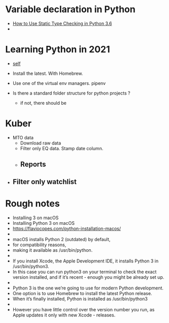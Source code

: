 
# Variable declaration in Python 

- [How to Use Static Type Checking in Python 3.6](https://medium.com/@ageitgey/learn-how-to-use-static-type-checking-in-python-3-6-in-10-minutes-12c86d72677b)
- 




# Learning Python in 2021 

- [self](https://github.com/kaunjovi/learn-python-2021)

- Install the latest. With Homebrew. 
- Use one of the virtual env managers. pipenv
- Is there a standard folder structure for python projects ? 
    - if not, there should be 
    
# Kuber 

- MTO data 
    - Download raw data 
    - Filter only EQ data. Stamp date column. 
    - Reports 
        - 
- Filter only watchlist
    - 



# Rough notes 

- Installing 3 on macOS
- Installing Python 3 on macOS
- https://flaviocopes.com/python-installation-macos/
- 
- macOS installs Python 2 (outdated) by default, 
- for compatibility reasons, 
- making it available as /usr/bin/python.
- 
- If you install Xcode, the Apple Development IDE, it installs Python 3 in /usr/bin/python3. 
- In this case you can run python3 on your terminal to check the exact version installed, and if it’s recent - enough you might be already set up.
- 
- Python 3 is the one we’re going to use for modern Python development.
- One option is to use Homebrew to install the latest Python release.
- When it’s finally installed, Python is installed as /usr/bin/python3
- 
- However you have little control over the version number you run, as Apple updates it only with new Xcode - releases.


